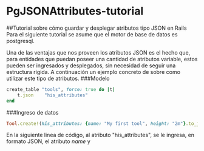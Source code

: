 # PgJSONAttributes-tutorial
##Tutorial sobre cómo guardar y desplegar atributos tipo JSON en Rails <br>
Para el siguiente tutorial se asume que el motor de base de datos es postgresql.

Una de las ventajas que nos proveen los atributos JSON es el hecho que, para entidades que puedan poseer una cantidad de atributos variable, estos pueden ser ingresados y desplegados, sin necesidad de seguir una estructura rígida. A continuación un ejemplo concreto de sobre como utilizar este tipo de atributos.
###Modelo

```ruby
create_table "tools", force: true do |t|
    t.json    "his_attributes"
end
```

###Ingreso de datos

```ruby
Tool.create!(his_attributes: {name: "My first tool", height: "2m"}.to_json)
```
En la siguiente linea de código, al atributo "his_attributes", se le ingresa, en formato JSON, el atributo *name* y 
